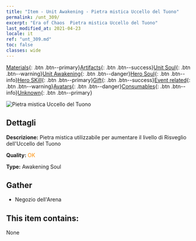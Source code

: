 ```yaml
---
title: "Item - Unit Awakening - Pietra mistica Uccello del Tuono"
permalink: /unt_309/
excerpt: "Era of Chaos  Pietra mistica Uccello del Tuono"
last_modified_at: 2021-04-23
locale: it
ref: "unt_309.md"
toc: false
classes: wide
---
```

 [Materials](/ItemsIT/){: .btn .btn--primary}[Artifacts](/ItemsIT/Artifacts/){: .btn .btn--success}[Unit Soul](/ItemsIT/UnitSoul/){: .btn .btn--warning}[Unit Awakening](/ItemsIT/UnitAwakening/){: .btn .btn--danger}[Hero Soul](/ItemsIT/HeroSoul/){: .btn .btn--info}[Hero SKill](/ItemsIT/HeroSkill/){: .btn .btn--primary}[Gift](/ItemsIT/Gift/){: .btn .btn--success}[Event related](/ItemsIT/Events/){: .btn .btn--warning}[Avatars](/ItemsIT/Avatars/){: .btn .btn--danger}[Consumables](/ItemsIT/Consumables/){: .btn .btn--info}[Unknown](/ItemsIT/Unknown/){: .btn .btn--primary}

 ![Pietra mistica Uccello del Tuono](/images/u/tia_leiniao.jpg)

## Dettagli
 **Descrizione:** Pietra mistica utilizzabile per aumentare il livello di Risveglio dell'Uccello del Tuono

 **Quality:** <span style="color: #FF8C00">OK</span>

 **Type:** Awakening Soul

## Gather

*    Negozio dell'Arena 

## This item contains:

  None

